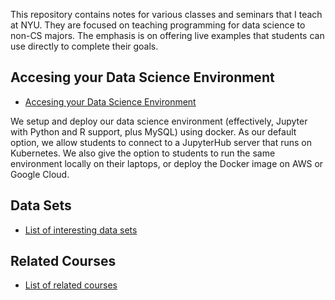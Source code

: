 This repository contains notes for various classes and seminars that I teach at NYU. They are focused on teaching programming for data science to non-CS majors. The emphasis is on offering live examples that students can use directly to complete their goals. 

## Accesing your Data Science Environment 

* [Accesing your Data Science Environment](https://github.com/ipeirotis/docker/blob/master/README.md)

We setup and deploy our data science environment (effectively, Jupyter with Python and R support, plus MySQL) using docker. As our default option, we allow students to connect to a JupyterHub server that runs on Kubernetes. We also give the option to students to run the same environment locally on their laptops, or deploy the Docker image on AWS or Google Cloud.

## Data Sets

* [List of interesting data sets](DATA_SOURCES.md)

## Related Courses

* [List of related courses](COURSES.md)
